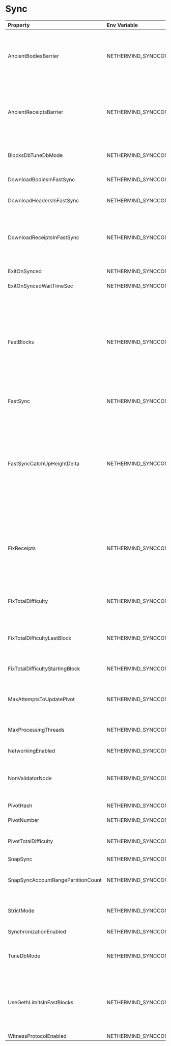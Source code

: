 # Sync



| Property | Env Variable | Description | Default |
| :--- | :--- | :--- | :--- |
| AncientBodiesBarrier | NETHERMIND_SYNCCONFIG_ANCIENTBODIESBARRIER | [EXPERIMENTAL] Defines the earliest body downloaded in fast sync when DownloadBodiesInFastSync is enabled. Actual values used will be Math.Max(1, Math.Min(PivotNumber, AncientBodiesBarrier)) | 0 |
| AncientReceiptsBarrier | NETHERMIND_SYNCCONFIG_ANCIENTRECEIPTSBARRIER | [EXPERIMENTAL] Defines the earliest receipts downloaded in fast sync when DownloadReceiptsInFastSync is enabled. Actual value used will be Math.Max(1, Math.Min(PivotNumber, Math.Max(AncientBodiesBarrier, AncientReceiptsBarrier))) | 0 |
| BlocksDbTuneDbMode | NETHERMIND_SYNCCONFIG_BLOCKSDBTUNEDBMODE | [EXPERIMENTAL] Optimize db for write during sync just for blocks db. Useful for turning on blobs file. | EnableBlobFiles |
| DownloadBodiesInFastSync | NETHERMIND_SYNCCONFIG_DOWNLOADBODIESINFASTSYNC | If set to 'true' then the block bodies will be downloaded in the Fast Sync mode. | true |
| DownloadHeadersInFastSync | NETHERMIND_SYNCCONFIG_DOWNLOADHEADERSINFASTSYNC | If set to 'false' then fast sync will only download recent blocks. | true |
| DownloadReceiptsInFastSync | NETHERMIND_SYNCCONFIG_DOWNLOADRECEIPTSINFASTSYNC | If set to 'true' then the receipts will be downloaded in the Fast Sync mode. This will slow down the process by a few hours but will allow you to interact with dApps that execute extensive historical logs searches (like Maker CDPs). | true |
| ExitOnSynced | NETHERMIND_SYNCCONFIG_EXITONSYNCED | Exit Nethermind once sync is finished | false |
| ExitOnSyncedWaitTimeSec | NETHERMIND_SYNCCONFIG_EXITONSYNCEDWAITTIMESEC | Specify wait time after sync finished. | 60 |
| FastBlocks | NETHERMIND_SYNCCONFIG_FASTBLOCKS | If set to 'true' then in the Fast Sync mode blocks will be first downloaded from the provided PivotNumber downwards. This allows for parallelization of requests with many sync peers and with no need to worry about syncing a valid branch (syncing downwards to 0). You need to enter the pivot block number, hash and total difficulty from a trusted source (you can use etherscan and confirm with other sources if you wan to change it). | false |
| FastSync | NETHERMIND_SYNCCONFIG_FASTSYNC | If set to 'true' then the Fast Sync (eth/63) synchronization algorithm will be used. | false |
| FastSyncCatchUpHeightDelta | NETHERMIND_SYNCCONFIG_FASTSYNCCATCHUPHEIGHTDELTA | Relevant only if 'FastSync' is 'true'. If set to a value, then it will set a minimum height threshold limit up to which FullSync, if already on, will stay on when chain will be behind network. If this limit will be exceeded, it will switch back to FastSync. In normal usage we do not recommend setting this to less than 32 as this can cause issues with chain reorgs. Please note that last 2 blocks will always be processed in FullSync, so setting it to less than 2 will have no effect. | 8192 |
| FixReceipts | NETHERMIND_SYNCCONFIG_FIXRECEIPTS | [ONLY FOR MISSING RECEIPTS ISSUE] Turns on receipts validation that checks for ones that might be missing due to previous bug. It downloads them from network if needed.If used please check that PivotNumber is same as original used when syncing the node as its used as a cut-off point. | false |
| FixTotalDifficulty | NETHERMIND_SYNCCONFIG_FIXTOTALDIFFICULTY | [ONLY TO FIX INCORRECT TOTAL DIFFICULTY ISSUE] Recalculates total difficulty starting from FixTotalDifficultyStartingBlock to FixTotalDifficultyLastBlock. | false |
| FixTotalDifficultyLastBlock | NETHERMIND_SYNCCONFIG_FIXTOTALDIFFICULTYLASTBLOCK | [ONLY TO FIX INCORRECT TOTAL DIFFICULTY ISSUE] Last block which total difficulty will be recalculated. If set to null equals to best known block | null |
| FixTotalDifficultyStartingBlock | NETHERMIND_SYNCCONFIG_FIXTOTALDIFFICULTYSTARTINGBLOCK | [ONLY TO FIX INCORRECT TOTAL DIFFICULTY ISSUE] First block which total difficulty will be recalculated. | 1 |
| MaxAttemptsToUpdatePivot | NETHERMIND_SYNCCONFIG_MAXATTEMPTSTOUPDATEPIVOT | Max number of attempts (seconds) to update pivot block basing on Forkchoice message from Consensus Layer. Only for PoS chains. Infinite by default. | 2147483647 |
| MaxProcessingThreads | NETHERMIND_SYNCCONFIG_MAXPROCESSINGTHREADS | [TECHNICAL] Specify max num of thread used for processing. Default is same as logical core count. | 0 |
| NetworkingEnabled | NETHERMIND_SYNCCONFIG_NETWORKINGENABLED | If 'false' then the node does not connect to peers. | true |
| NonValidatorNode | NETHERMIND_SYNCCONFIG_NONVALIDATORNODE | [EXPERIMENTAL] Only for non validator nodes! If set to true, DownloadReceiptsInFastSync and/or DownloadBodiesInFastSync can be set to false. | false |
| PivotHash | NETHERMIND_SYNCCONFIG_PIVOTHASH | Hash of the pivot block for the Fast Blocks sync. | null |
| PivotNumber | NETHERMIND_SYNCCONFIG_PIVOTNUMBER | Number of the pivot block for the Fast Blocks sync. | 0 |
| PivotTotalDifficulty | NETHERMIND_SYNCCONFIG_PIVOTTOTALDIFFICULTY | Total Difficulty of the pivot block for the Fast Blocks sync (not - this is total difficulty and not difficulty). | null |
| SnapSync | NETHERMIND_SYNCCONFIG_SNAPSYNC | Enables SNAP sync protocol. | false |
| SnapSyncAccountRangePartitionCount | NETHERMIND_SYNCCONFIG_SNAPSYNCACCOUNTRANGEPARTITIONCOUNT | Number of account range partition to create. Increase snap sync request concurrency. Value must be between 1 to 256 (inclusive). | 8 |
| StrictMode | NETHERMIND_SYNCCONFIG_STRICTMODE | Disable some optimization and run a more extensive sync. Useful for broken sync state but normally not needed | false |
| SynchronizationEnabled | NETHERMIND_SYNCCONFIG_SYNCHRONIZATIONENABLED | If 'false' then the node does not download/process new blocks. | true |
| TuneDbMode | NETHERMIND_SYNCCONFIG_TUNEDBMODE | [EXPERIMENTAL] Optimize db for write during sync. Significantly reduce total writes written and some sync time if you are not network limited. | Default |
| UseGethLimitsInFastBlocks | NETHERMIND_SYNCCONFIG_USEGETHLIMITSINFASTBLOCKS | If set to 'true' then in the Fast Blocks mode Nethermind generates smaller requests to avoid Geth from disconnecting. On the Geth heavy networks (mainnet) it is desired while on Parity or Nethermind heavy networks (Goerli, AuRa) it slows down the sync by a factor of ~4 | true |
| WitnessProtocolEnabled | NETHERMIND_SYNCCONFIG_WITNESSPROTOCOLENABLED | Enables witness protocol. | false |

